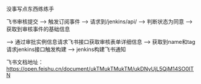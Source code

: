 没事写点东西练练手

飞书审核提交 --> 触发订阅事件 --> 请求到/jenkins/api/ --> 判断状态为同意 --> 获取到审核事件的基础信息

--> 通过审批实例信息请求飞书接口获取审核表单详细信息 --> 获取到name和tag请求jenkins接口触发构建 --> jenkins构建飞书通知

飞书文档地址：https://open.feishu.cn/document/ukTMukTMukTM/ukDNyUjL5QjM14SO0ITN